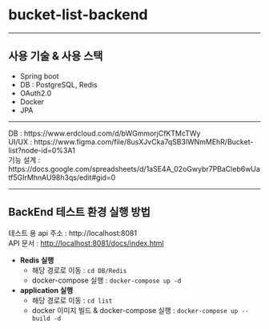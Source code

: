 # bucket-list-backend
<hr>

## 사용 기술 & 사용 스택

+ Spring boot
+ DB : PostgreSQL, Redis
+ OAuth2.0
+ Docker
+ JPA

<hr>

<div>DB : https://www.erdcloud.com/d/bWGmmorjCfKTMcTWy</div>
<div>UI/UX : https://www.figma.com/file/8usXJvCka7qSB3lWNmMEhR/Bucket-list?node-id=0%3A1<div>
<div>기능 설계 : https://docs.google.com/spreadsheets/d/1aSE4A_02oGwybr7PBaCleb6wUatf5GIrMhnAU98h3qs/edit#gid=0</div>
  
<hr>
  
## BackEnd 테스트 환경 실행 방법

<div>테스트 용 api 주소 : http://localhost:8081</div>
<div>API 문서 : <a href="http://localhost:8081/docs/index.html">http://localhost:8081/docs/index.html</a></div>
  
+ **Redis 실행**
  + 해당 경로로 이동 : `cd DB/Redis`
  + docker-compose 실행 : `docker-compose up -d`
+ **application 실행**  
  + 해당 경로로 이동 : `cd list`
  + docker 이미지 빌드 & docker-compose 실행 : `docker-compose up --build -d`
  

